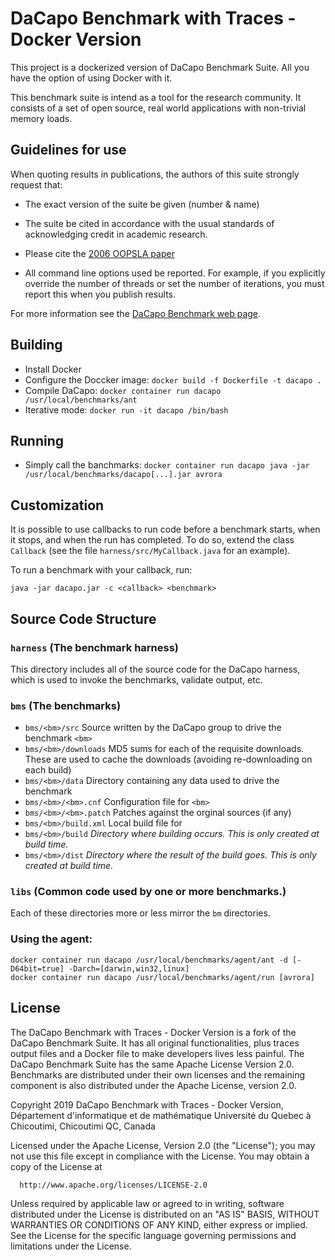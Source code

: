 DaCapo Benchmark with Traces - Docker Version
===================
This project is a dockerized version of DaCapo Benchmark Suite.
All you have the option of using Docker with it.

This benchmark suite is intend as a tool for the research community.
It consists of a set of open source, real world applications with
non-trivial memory loads.


## Guidelines for use

When quoting results in publications, the authors of this suite
strongly request that:

* The exact version of the suite be given (number & name)

* The suite be cited in accordance with the usual standards of acknowledging credit in academic research.

* Please cite the [2006 OOPSLA paper](http://doi.acm.org/10.1145/1167473.1167488)

* All command line options used be reported.  For example, if you explicitly override the number of threads or set the number of iterations, you must report this when you publish results. 

For more information see the [DaCapo Benchmark web page](http://dacapobench.org).


## Building

* Install Docker
* Configure the Doccker image: `docker build -f Dockerfile -t dacapo .`
* Compile DaCapo: `docker container run dacapo /usr/local/benchmarks/ant`
* Iterative mode: `docker run -it dacapo /bin/bash`


## Running
* Simply call the banchmarks: `docker container run dacapo java -jar /usr/local/benchmarks/dacapo[...].jar avrora`


## Customization

It is possible to use callbacks to run code before a benchmark starts, when it stops, and when the run has completed.
To do so, extend the class `Callback` (see the file `harness/src/MyCallback.java` for an example).

To run a benchmark with your callback, run:

    java -jar dacapo.jar -c <callback> <benchmark>

## Source Code Structure

### `harness` (The benchmark harness)

This directory includes all of the source code for the DaCapo harness, which is used to invoke the benchmarks, validate output, etc.

  
### `bms` (The benchmarks)

* `bms/<bm>/src` Source written by the DaCapo group to drive the benchmark `<bm>`
* `bms/<bm>/downloads`  MD5 sums for each of the requisite downloads.  These are used to cache the downloads (avoiding re-downloading on each build)
* `bms/<bm>/data` Directory containing any data used to drive the benchmark
* `bms/<bm>/<bm>.cnf` Configuration file for `<bm>`
* `bms/<bm>/<bm>.patch` Patches against the orginal sources (if any)
* `bms/<bm>/build.xml`  Local build file for <bm>
* `bms/<bm>/build` _Directory where building occurs.  This is only created at build time._
* `bms/<bm>/dist` _Directory where the result of the build goes.  This is only created at build time._


### `libs` (Common code used by one or more benchmarks.)

Each of these directories more or less mirror the `bm` directories.


### Using the agent:
    docker container run dacapo /usr/local/benchmarks/agent/ant -d [-D64bit=true] -Darch=[darwin,win32,linux]
    docker container run dacapo /usr/local/benchmarks/agent/run [avrora]


## License

The DaCapo Benchmark with Traces - Docker Version is a fork of the DaCapo
Benchmark Suite. It has all original functionalities, plus traces output
files and a Docker file to make developers lives less painful. The DaCapo
Benchmark Suite has the same Apache License Version 2.0. Benchmarks are
distributed under their own licenses and the remaining component is also 
distributed under the Apache License, version 2.0.

   Copyright 2019 DaCapo Benchmark with Traces - Docker Version,
   Département d'informatique et de mathématique
   Université du Quebec à Chicoutimi,
   Chicoutimi QC, Canada

   Licensed under the Apache License, Version 2.0 (the "License");
   you may not use this file except in compliance with the License.
   You may obtain a copy of the License at

      http://www.apache.org/licenses/LICENSE-2.0

   Unless required by applicable law or agreed to in writing, software
   distributed under the License is distributed on an "AS IS" BASIS,
   WITHOUT WARRANTIES OR CONDITIONS OF ANY KIND, either express or implied.
   See the License for the specific language governing permissions and
   limitations under the License.
